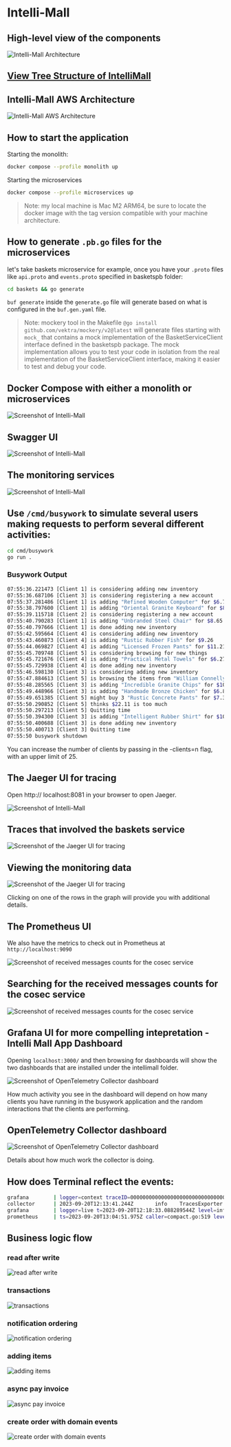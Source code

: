 # Intelli-Mall

## High-level view of the components

![Intelli-Mall Architecture](https://github.com/50HJ/Intelli-Mall/assets/67067729/097cfc9d-8d45-48fc-afda-a052d03eb96a.png)

## [View Tree Structure of IntelliMall](docs/ADL/0003-structure-of-intellimall.md)

## Intelli-Mall AWS Architecture

![Intelli-Mall AWS Architecture](https://github.com/50HJ/Intelli-Mall/assets/67067729/176f52d6-8bf4-4bb4-bdb6-15ea9ef5a836.png)

## How to start the application

Starting the monolith:

```bash
docker compose --profile monolith up
```

Starting the microservices

```bash
docker compose --profile microservices up  
```

> Note: my local machine is Mac M2 ARM64, be sure to locate the docker image with the tag version compatible with your machine architecture.

## How to generate `.pb.go` files for the microservices

let's take baskets microservice for example, once you have your `.proto` files like `api.proto` and `events.proto` specified in basketspb folder:

```bash
cd baskets && go generate
```

`buf generate` inside the `generate.go` file will generate based on what is configured in the `buf.gen.yaml` file.

> Note: mockery tool in the Makefile `@go install github.com/vektra/mockery/v2@latest` will generate files starting with `mock_` that contains a mock implementation of the BasketServiceClient interface defined in the basketspb package. The mock implementation allows you to test your code in isolation from the real implementation of the BasketServiceClient interface, making it easier to test and debug your code.

## Docker Compose with either a monolith or microservices

![Screenshot of Intelli-Mall](https://github.com/50HJ/Intelli-Mall/assets/67067729/dec1b2ff-57a5-4966-80b8-7a1e74ad748f.png)

## Swagger UI

![Screenshot of Intelli-Mall](https://github.com/50HJ/Intelli-Mall/assets/67067729/1e4a4341-4d80-4161-b8a0-cd08b2c7712d.png)

## The monitoring services

![Screenshot of Intelli-Mall](https://github.com/50HJ/Intelli-Mall/assets/67067729/5f0d72d1-eb6a-4ce4-b842-2f6d4bc50744.png)

## Use `/cmd/busywork` to simulate several users making requests to perform several different activities:

```bash
cd cmd/busywork
go run .
```

### Busywork Output

```bash
07:55:36.221473 [Client 1] is considering adding new inventory
07:55:36.687106 [Client 3] is considering registering a new account
07:55:37.281486 [Client 1] is adding "Refined Wooden Computer" for $6.76
07:55:38.797600 [Client 1] is adding "Oriental Granite Keyboard" for $8.81
07:55:39.115718 [Client 2] is considering registering a new account
07:55:40.790283 [Client 1] is adding "Unbranded Steel Chair" for $8.65
07:55:40.797666 [Client 1] is done adding new inventory
07:55:42.595664 [Client 4] is considering adding new inventory
07:55:43.460873 [Client 4] is adding "Rustic Rubber Fish" for $9.26
07:55:44.069827 [Client 4] is adding "Licensed Frozen Pants" for $11.21
07:55:45.709748 [Client 5] is considering browsing for new things
07:55:45.721676 [Client 4] is adding "Practical Metal Towels" for $6.27
07:55:45.729938 [Client 4] is done adding new inventory
07:55:46.598130 [Client 3] is considering adding new inventory
07:55:47.884613 [Client 5] is browsing the items from "William Connelly"
07:55:48.285565 [Client 3] is adding "Incredible Granite Chips" for $10.04
07:55:49.448966 [Client 3] is adding "Handmade Bronze Chicken" for $6.83
07:55:49.651385 [Client 5] might buy 3 "Rustic Concrete Pants" for $7.37 each
07:55:50.290852 [Client 5] thinks $22.11 is too much
07:55:50.297213 [Client 5] Quitting time
07:55:50.394300 [Client 3] is adding "Intelligent Rubber Shirt" for $10.36
07:55:50.400688 [Client 3] is done adding new inventory
07:55:50.400713 [Client 3] Quitting time
07:55:50 busywork shutdown
```

You can increase the number of clients by passing in the -clients=n flag, with an upper limit of 25.

## The Jaeger UI for tracing

Open http:// localhost:8081 in your browser to open Jaeger.

![Screenshot of Intelli-Mall](https://github.com/50HJ/Intelli-Mall/assets/67067729/9d1c3d63-da20-46ae-ad69-396fbbb7c350 "Screenshot of Intelli-Mall")

## Traces that involved the baskets service

![Screenshot of the Jaeger UI for tracing](https://github.com/50HJ/Intelli-Mall/assets/67067729/8bed563c-b362-425a-8532-b324a8a1ad8b "Screenshot of the Jaeger UI for tracing")

## Viewing the monitoring data

![Screenshot of the Jaeger UI for tracing](https://github.com/50HJ/Intelli-Mall/assets/67067729/fe008c04-aca7-4189-a204-3408484e6d02 "Screenshot of the Jaeger UI for tracing")

Clicking on one of the rows in the graph will provide you with additional details. 

## The Prometheus UI

We also have the metrics to check out in Prometheus at `http://localhost:9090`

![Screenshot of received messages counts for the cosec service](https://github.com/50HJ/Intelli-Mall/assets/67067729/231d151b-cd4c-4978-b2eb-519452832f44 "Screenshot of received messages counts for the cosec service")

## Searching for the received messages counts for the cosec service

![Screenshot of received messages counts for the cosec service](https://github.com/50HJ/Intelli-Mall/assets/67067729/790cdfd8-405a-4d66-a79d-ee5670724be0 "Screenshot of received messages counts for the cosec service")

## Grafana UI for more compelling intepretation - Intelli Mall App Dashboard

Opening `localhost:3000/` and then browsing for dashboards will show the two dashboards that are installed under the intellimall folder.

![Screenshot of OpenTelemetry Collector dashboard](https://github.com/50HJ/Intelli-Mall/assets/67067729/03e64fbc-6eff-40ee-a89b-9e3d8a13771f "Screenshot of OpenTelemetry Collector dashboard")

How much activity you see in the dashboard will depend on how many clients you have running in the busywork application and the random interactions that the clients are performing.

## OpenTelemetry Collector dashboard

![Screenshot of OpenTelemetry Collector dashboard](https://github.com/50HJ/Intelli-Mall/assets/67067729/7393a06d-de86-4575-b0d6-2359a5deb957 "Screenshot of OpenTelemetry Collector dashboard")

Details about how much work the collector is doing.

## How does Terminal reflect the events:

```bash
grafana        | logger=context traceID=00000000000000000000000000000000 userId=0 orgId=1 uname= t=2023-09-20T12:06:26.480212513Z level=info msg="Request Completed" method=POST path=/api/ds/query status=400 remote_addr=172.18.0.1 time_ms=21 duration=21.768709ms size=99 referer="http://localhost:3000/d/Pc9ixd4Vk/application?orgId=1&refresh=30s" traceID=00000000000000000000000000000000
collector      | 2023-09-20T12:13:41.244Z       info    TracesExporter  {"kind": "exporter", "data_type": "traces", "name": "logging", "#spans": 2}
grafana        | logger=live t=2023-09-20T12:18:33.088289544Z level=info msg="Initialized channel handler" channel=grafana/dashboard/uid/BKf2sowmj address=grafana/dashboard/uid/BKf2sowmj
prometheus     | ts=2023-09-20T13:04:51.975Z caller=compact.go:519 level=info component=tsdb msg="write block" mint=1695204291419 maxt=1695211200000 ulid=01HASB306VTMA1K6NRP5ZCCEQ3 duration=44.237792ms
```

## Business logic flow

### read after write

![read after write](docs/Diagrams/read_after_write.png)

### transactions

![transactions](docs/Diagrams/transactions.png)

### notification ordering

![notification ordering](docs/Diagrams/notification_ordering.png)

### adding items

![adding items](docs/Diagrams/adding_items.png)

### async pay invoice

![async pay invoice](docs/Diagrams/async_pay_invoice.png)


### create order with domain events

![create order with domain events](docs/Diagrams/create_order_with_domain_events.png)

<!-- ### deduplication flow

![deduplication flow](docs/Diagrams/deduplication_flow.png) -->

